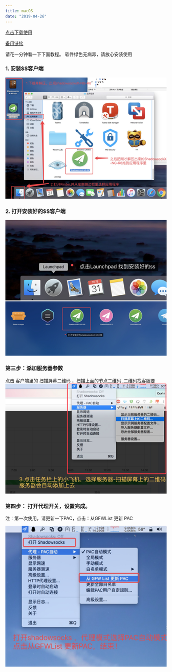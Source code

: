 ```yaml
---
title: macOS
date: "2019-04-26"
---
```


[点击下载使用](http://47.105.159.148/res/ShadowsocksX-NG-R8.dmg)

[备用链接](/ShadowsocksX-NG-R8.dmg)

请花一分钟看一下下面教程。
软件绿色无病毒，请放心安装使用

### 1. 安装$$客户端

![m1](m1.png)

### 2. 打开安装好的$$客户端

![m2](m2.png)![m3](m3.png)

### 第三步：添加服务器参数

点击 客户端里的 扫描屏幕二维码 ，扫描上面的节点二维码 ,二维码找客服要![m4](m4.png)

### 第四步： 打开代理开关，设置完成。

注：第一次使用，请更新一下PAC，点击：从GFWList 更新 PAC

![m5](m5.png)